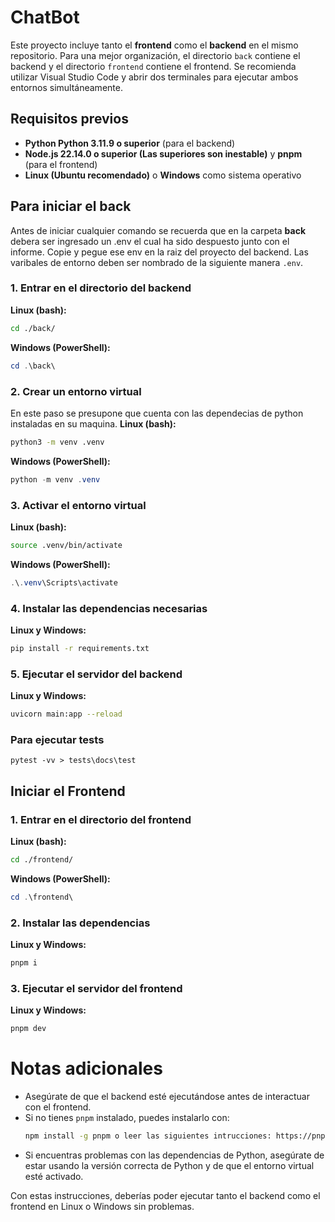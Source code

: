 # ChatBot

Este proyecto incluye tanto el **frontend** como el **backend** en el mismo repositorio. Para una mejor organización, el directorio `back` contiene el backend y el directorio `frontend` contiene el frontend. Se recomienda utilizar Visual Studio Code y abrir dos terminales para ejecutar ambos entornos simultáneamente.

## Requisitos previos

- **Python Python 3.11.9 o superior** (para el backend)
- **Node.js 22.14.0 o superior (Las superiores son inestable)** y **pnpm** (para el frontend)
- **Linux (Ubuntu recomendado)** o **Windows** como sistema operativo



## Para iniciar el back
Antes de iniciar cualquier comando se recuerda que en la carpeta **back** debera ser ingresado un .env el cual ha sido despuesto junto con el informe. Copie y pegue ese env en la raiz del proyecto del backend. Las varibales de entorno deben ser nombrado de la siguiente manera `.env`.

### 1. Entrar en el directorio del backend
  **Linux (bash):**

  ```bash
  cd ./back/
  ```

  **Windows (PowerShell):**
  ```powershell
  cd .\back\
  ```

### 2. Crear un entorno virtual
En este paso se presupone que cuenta con las dependecias de python instaladas en su maquina.
**Linux (bash):**
```bash
python3 -m venv .venv
```

**Windows (PowerShell):**
```powershell
python -m venv .venv
```
### 3. Activar el entorno virtual
**Linux (bash):**
```bash
source .venv/bin/activate
```

**Windows (PowerShell):**
```powershell
.\.venv\Scripts\activate
```

### 4. Instalar las dependencias necesarias

**Linux y Windows:**
```bash
pip install -r requirements.txt
```

### 5. Ejecutar el servidor del backend

**Linux y Windows:**
```bash
uvicorn main:app --reload
```
### Para ejecutar tests
```
pytest -vv > tests\docs\test
```

## Iniciar el Frontend

### 1. Entrar en el directorio del frontend

**Linux (bash):**
```bash
cd ./frontend/
```

**Windows (PowerShell):**
```powershell
cd .\frontend\
```

### 2. Instalar las dependencias

**Linux y Windows:**
```bash
pnpm i
```

### 3. Ejecutar el servidor del frontend

**Linux y Windows:**
```bash
pnpm dev
```


# Notas adicionales

- Asegúrate de que el backend esté ejecutándose antes de interactuar con el frontend.
- Si no tienes `pnpm` instalado, puedes instalarlo con:
  ```bash
  npm install -g pnpm o leer las siguientes intrucciones: https://pnpm.io/es/installation
  ```
- Si encuentras problemas con las dependencias de Python, asegúrate de estar usando la versión correcta de Python y de que el entorno virtual esté activado.

Con estas instrucciones, deberías poder ejecutar tanto el backend como el frontend en Linux o Windows sin problemas.




